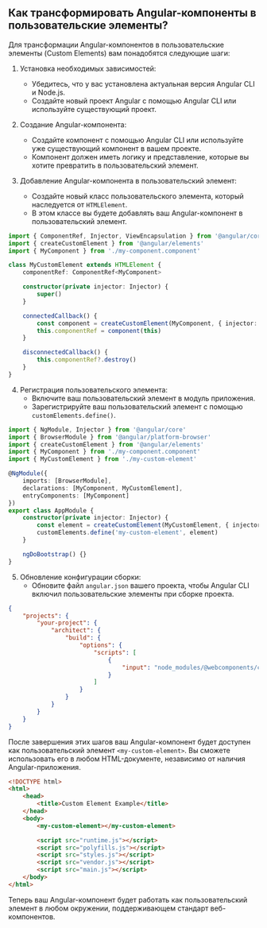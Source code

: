 ## Как трансформировать Angular-компоненты в пользовательские элементы?

Для трансформации Angular-компонентов в пользовательские элементы (Custom Elements) вам понадобятся следующие шаги:

1. Установка необходимых зависимостей:

   - Убедитесь, что у вас установлена актуальная версия Angular CLI и Node.js.
   - Создайте новый проект Angular с помощью Angular CLI или используйте существующий проект.

2. Создание Angular-компонента:

   - Создайте компонент с помощью Angular CLI или используйте уже существующий компонент в вашем проекте.
   - Компонент должен иметь логику и представление, которые вы хотите превратить в пользовательский элемент.

3. Добавление Angular-компонента в пользовательский элемент:
   - Создайте новый класс пользовательского элемента, который наследуется от `HTMLElement`.
   - В этом классе вы будете добавлять ваш Angular-компонент в пользовательский элемент.

```typescript
import { ComponentRef, Injector, ViewEncapsulation } from '@angular/core'
import { createCustomElement } from '@angular/elements'
import { MyComponent } from './my-component.component'

class MyCustomElement extends HTMLElement {
	componentRef: ComponentRef<MyComponent>

	constructor(private injector: Injector) {
		super()
	}

	connectedCallback() {
		const component = createCustomElement(MyComponent, { injector: this.injector })
		this.componentRef = component(this)
	}

	disconnectedCallback() {
		this.componentRef?.destroy()
	}
}
```

4. Регистрация пользовательского элемента:
   - Включите ваш пользовательский элемент в модуль приложения.
   - Зарегистрируйте ваш пользовательский элемент с помощью `customElements.define()`.

```typescript
import { NgModule, Injector } from '@angular/core'
import { BrowserModule } from '@angular/platform-browser'
import { createCustomElement } from '@angular/elements'
import { MyComponent } from './my-component.component'
import { MyCustomElement } from './my-custom-element'

@NgModule({
	imports: [BrowserModule],
	declarations: [MyComponent, MyCustomElement],
	entryComponents: [MyComponent]
})
export class AppModule {
	constructor(private injector: Injector) {
		const element = createCustomElement(MyCustomElement, { injector: this.injector })
		customElements.define('my-custom-element', element)
	}

	ngDoBootstrap() {}
}
```

5. Обновление конфигурации сборки:
   - Обновите файл `angular.json` вашего проекта, чтобы Angular CLI включил пользовательские элементы при сборке проекта.

```json
{
	"projects": {
		"your-project": {
			"architect": {
				"build": {
					"options": {
						"scripts": [
							{
								"input": "node_modules/@webcomponents/custom-elements/custom-elements.min.js"
							}
						]
					}
				}
			}
		}
	}
}
```

После завершения этих шагов ваш Angular-компонент будет доступен как пользовательский элемент `<my-custom-element>`. Вы сможете использовать его в любом HTML-документе, независимо от наличия Angular-приложения.

```html
<!DOCTYPE html>
<html>
	<head>
		<title>Custom Element Example</title>
	</head>
	<body>
		<my-custom-element></my-custom-element>

		<script src="runtime.js"></script>
		<script src="polyfills.js"></script>
		<script src="styles.js"></script>
		<script src="vendor.js"></script>
		<script src="main.js"></script>
	</body>
</html>
```

Теперь ваш Angular-компонент будет работать как пользовательский элемент в любом окружении, поддерживающем стандарт веб-компонентов.